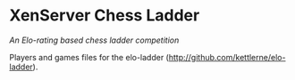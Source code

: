 # XenServer Chess Ladder
_An Elo-rating based chess ladder competition_

Players and games files for the elo-ladder (http://github.com/kettlerne/elo-ladder).

